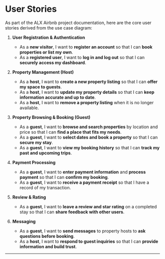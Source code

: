 # User Stories

As part of the ALX Airbnb project documentation, here are the core user stories derived from the use case diagram:

1. **User Registration & Authentication**

   * As a **new visitor**, I want to **register an account** so that I can **book properties or list my own**.
   * As a **registered user**, I want to **log in and log out** so that I can **securely access my dashboard**.

2. **Property Management (Host)**

   * As a **host**, I want to **create a new property listing** so that I can **offer my space to guests**.
   * As a **host**, I want to **update my property details** so that I can **keep information accurate and up to date**.
   * As a **host**, I want to **remove a property listing** when it is no longer available.

3. **Property Browsing & Booking (Guest)**

   * As a **guest**, I want to **browse and search properties** by location and price so that I can **find a place that fits my needs**.
   * As a **guest**, I want to **select dates and book a property** so that I can **secure my stay**.
   * As a **guest**, I want to **view my booking history** so that I can **track my past and upcoming trips**.

4. **Payment Processing**

   * As a **guest**, I want to **enter payment information** and **process payment** so that I can **confirm my booking**.
   * As a **guest**, I want to **receive a payment receipt** so that I have a record of my transaction.

5. **Review & Rating**

   * As a **guest**, I want to **leave a review and star rating** on a completed stay so that I can **share feedback with other users**.

6. **Messaging**

   * As a **guest**, I want to **send messages** to property hosts to **ask questions before booking**.
   * As a **host**, I want to **respond to guest inquiries** so that I can **provide information and build trust**.

---

